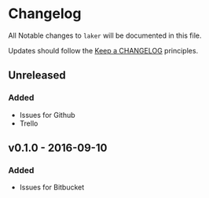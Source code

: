 # Changelog

All Notable changes to `laker` will be documented in this file.

Updates should follow the [Keep a CHANGELOG](http://keepachangelog.com/) principles.

## Unreleased

### Added
- Issues for Github
- Trello

## v0.1.0 - 2016-09-10

### Added
- Issues for Bitbucket
